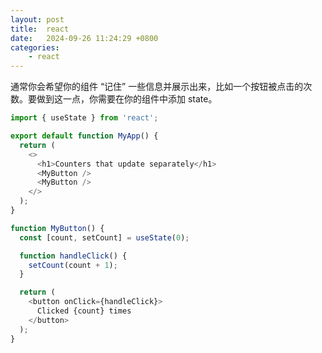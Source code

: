 ```yaml
---
layout: post
title:  react
date:   2024-09-26 11:24:29 +0800
categories:
    - react
---
```


通常你会希望你的组件 “记住” 一些信息并展示出来，比如一个按钮被点击的次数。要做到这一点，你需要在你的组件中添加 state。

```js
import { useState } from 'react';

export default function MyApp() {
  return (
    <>
      <h1>Counters that update separately</h1>
      <MyButton />
      <MyButton />
    </>
  );
}

function MyButton() {
  const [count, setCount] = useState(0);

  function handleClick() {
    setCount(count + 1);
  }

  return (
    <button onClick={handleClick}>
      Clicked {count} times
    </button>
  );
}
```